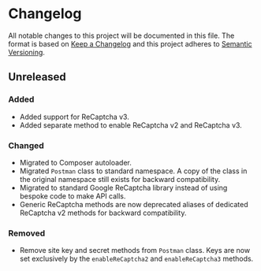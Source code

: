 # Changelog

All notable changes to this project will be documented in this file. The format is based on [Keep a Changelog](https://keepachangelog.com/en/1.1.0/)
and this project adheres to [Semantic Versioning](https://semver.org/spec/v2.0.0.html).

## Unreleased

### Added

*   Added support for ReCaptcha v3.
*   Added separate method to enable ReCaptcha v2 and ReCaptcha v3.

### Changed

*   Migrated to Composer autoloader.
*   Migrated `Postman` class to standard namespace. A copy of the class in the original namespace still exists for backward compatibility.
*   Migrated to standard Google ReCaptcha library instead of using bespoke code to make API calls.
*   Generic ReCaptcha methods are now deprecated aliases of dedicated ReCaptcha v2 methods for backward compatibility.

### Removed

*   Remove site key and secret methods from `Postman` class. Keys are now set exclusively by the `enableReCaptcha2` and `enableReCaptcha3` methods.
